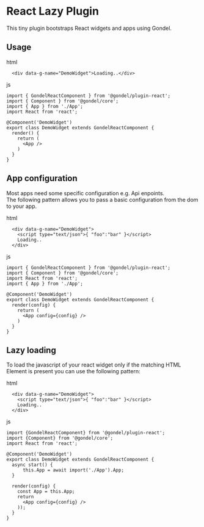 # React Lazy Plugin

This tiny plugin bootstraps React widgets and apps using Gondel.  

## Usage

html

```
  <div data-g-name="DemoWidget">Loading..</div>
```

js

```
import { GondelReactComponent } from '@gondel/plugin-react';
import { Component } from '@gondel/core';
import { App } from './App';
import React from 'react';

@Component('DemoWidget')
export class DemoWidget extends GondelReactComponent {
  render() {
    return (
      <App />
    )
  }
}
```

## App configuration

Most apps need some specific configuration e.g. Api enpoints.  
The following pattern allows you to pass a basic configuration from the dom to your app.

html

```
  <div data-g-name="DemoWidget">
    <script type="text/json">{ "foo":"bar" }</script>
    Loading..
  </div>
```

js

```
import { GondelReactComponent } from '@gondel/plugin-react';
import { Component } from '@gondel/core';
import React from 'react';
import { App } from './App';

@Component('DemoWidget')
export class DemoWidget extends GondelReactComponent {
  render(config) {
    return (
      <App config={config} />
    )
  }
}
```


## Lazy loading

To load the javascript of your react widget only if the matching HTML Element is present you can use
the following pattern:

html

```
  <div data-g-name="DemoWidget">
    <script type="text/json">{ "foo":"bar" }</script>
    Loading..
  </div>
```

js

```
import {GondelReactComponent} from '@gondel/plugin-react';
import {Component} from '@gondel/core';
import React from 'react';

@Component('DemoWidget')
export class DemoWidget extends GondelReactComponent {
  async start() {
      this.App = await import('./App').App;
  }

  render(config) {
    const App = this.App;
    return 
      <App config={config} />
    ));
  }
}
```
